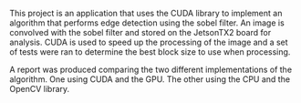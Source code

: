 This project is an application that uses the CUDA library to implement an algorithm that performs edge detection using the sobel filter. An image is convolved with the sobel filter and stored on the JetsonTX2 board for analysis. CUDA is used to speed up the processing of the image and a set of tests were ran to determine the best block size to use when processing. 

A report was produced comparing the two different implementations of the algorithm. One using CUDA and the GPU. The other using the CPU and the OpenCV library. 
